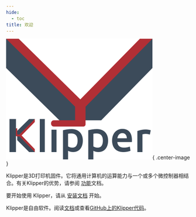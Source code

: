 ```yaml
---
hide:
  - toc
title: 欢迎
---
```


![](img/klipper-logo.png){ .center-image }

Klipper是3D打印机固件。它将通用计算机的运算能力与一个或多个微控制器相结合。有关Klipper的优势，请参阅 [功能](Features.md)文档。

要开始使用 Klipper，请从 [安装文档](Installation.md) 开始。

Klipper是自由软件。阅读[文档](Overview.md)或查看[GitHub上的Klipper代码](https://github.com/Klipper3d/klipper)。
